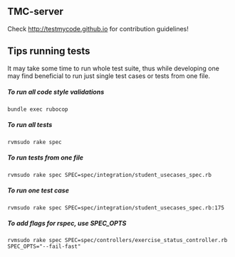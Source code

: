 ## TMC-server

Check http://testmycode.github.io for contribution guidelines!



## Tips running tests

It may take some time to run whole test suite, thus while developing one
may find beneficial to run just single test cases or tests from one
file.

##### To run all code style validations
`bundle exec rubocop`

##### To run all tests
`rvmsudo rake spec`

##### To run tests from one file
`rvmsudo rake spec SPEC=spec/integration/student_usecases_spec.rb`

##### To run one test case
`rvmsudo rake spec SPEC=spec/integration/student_usecases_spec.rb:175`

##### To add flags for rspec, use SPEC_OPTS
`rvmsudo rake spec SPEC=spec/controllers/exercise_status_controller.rb
SPEC_OPTS="--fail-fast"`
